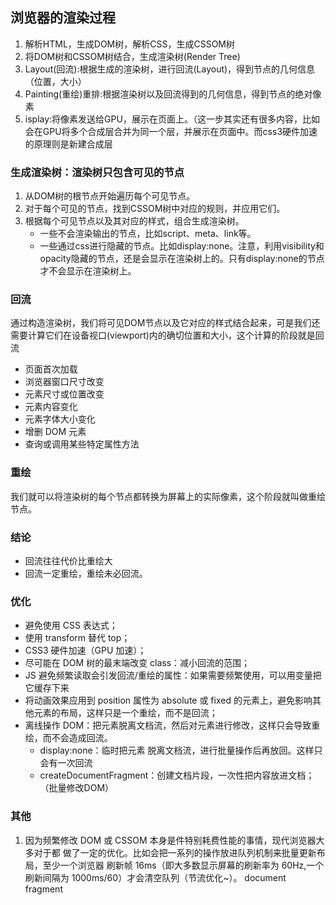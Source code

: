 ## 浏览器的渲染过程

1. 解析HTML，生成DOM树，解析CSS，生成CSSOM树
2. 将DOM树和CSSOM树结合，生成渲染树(Render Tree)
3. Layout(回流):根据生成的渲染树，进行回流(Layout)，得到节点的几何信息（位置，大小）
4. Painting(重绘)重排:根据渲染树以及回流得到的几何信息，得到节点的绝对像素
5. isplay:将像素发送给GPU，展示在页面上。（这一步其实还有很多内容，比如会在GPU将多个合成层合并为同一个层，并展示在页面中。而css3硬件加速的原理则是新建合成层

### 生成渲染树：渲染树只包含可见的节点
1. 从DOM树的根节点开始遍历每个可见节点。
2. 对于每个可见的节点，找到CSSOM树中对应的规则，并应用它们。
3. 根据每个可见节点以及其对应的样式，组合生成渲染树。
   * 一些不会渲染输出的节点，比如script、meta、link等。
   * 一些通过css进行隐藏的节点。比如display:none。注意，利用visibility和opacity隐藏的节点，还是会显示在渲染树上的。只有display:none的节点才不会显示在渲染树上。

### 回流

通过构造渲染树，我们将可见DOM节点以及它对应的样式结合起来，可是我们还需要计算它们在设备视口(viewport)内的确切位置和大小，这个计算的阶段就是回流
* 页面首次加载
* 浏览器窗口尺寸改变
* 元素尺寸或位置改变
* 元素内容变化
* 元素字体大小变化
* 增删 DOM 元素
* 查询或调用某些特定属性方法

### 重绘
我们就可以将渲染树的每个节点都转换为屏幕上的实际像素，这个阶段就叫做重绘节点。


### 结论
* 回流往往代价比重绘大
* 回流一定重绘，重绘未必回流。

### 优化

* 避免使用 CSS 表达式；
* 使用 transform 替代 top；
* CSS3 硬件加速（GPU 加速）；
* 尽可能在 DOM 树的最末端改变 class：减小回流的范围；
* JS 避免频繁读取会引发回流/重绘的属性：如果需要频繁使用，可以用变量把它缓存下来
* 将动画效果应用到 position 属性为 absolute 或 fixed 的元素上，避免影响其他元素的布局，这样只是一个重绘，而不是回流；
* 离线操作 DOM：把元素脱离文档流，然后对元素进行修改，这样只会导致重绘，而不会造成回流。
  * display:none：临时把元素 脱离文档流，进行批量操作后再放回。这样只会有一次回流
  * createDocumentFragment：创建文档片段，一次性把内容放进文档；（批量修改DOM）

### 其他

1. 因为频繁修改 DOM 或 CSSOM 本身是件特别耗费性能的事情，现代浏览器大多对于都
做了一定的优化。比如会把一系列的操作放进队列机制来批量更新布局，至少一个浏览器
刷新帧 16ms（即大多数显示屏幕的刷新率为 60Hz,一个刷新间隔为 1000ms/60）才会清空队列（节流优化~）。
document fragment
